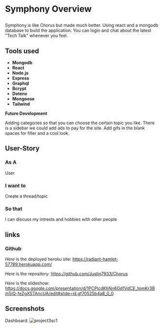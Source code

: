  # Symphony Overview<p>
Symphony is like Chorus but made much better. Using react and a mongodb database to build the application. You can login and chat about the latest "Tech Talk" whenever you feel.<p>
## Tools used 
  <ul>
    <li><strong>Mongodb</strong></li>
    <li><strong>React</strong></li>
    <li><strong>Node.js</strong></li>
    <li><strong>Express</strong></li>
    <li><strong>Graphql</strong></li>
    <li><strong>Bcrypt</strong></li>
    <li><strong>Dotenv</strong></li>
    <li><strong>Mongoose</strong></li>
    <li><strong>Tailwind</strong></li>
</ul><p>
  <strong>Future Development</strong><p>
Adding categories so that you can choose the certain topic you like. There is a sidebar we could add ads to pay for the site. Add gifs in the blank spaces for filler and a cool look.<p>

## User-Story 
### As A 
  User

### I want to
  Create a thread/topic

### So that 
I can discuss my intrests and hobbies with other people

## links 
### Github
*Here* is the deployed heroku site: https://radiant-hamlet-57789.herokuapp.com/<p>
*Here* is the repository: https://github.com/Justin7933/Chorus<p>
*Here* is the slideshow: https://docs.google.com/presentation/d/1PCPlcdKhNn6Gd1VdCE_tomKr3Bm5iQ-feZgXSTAncUA/edit#slide=id.gf70525b4a8_0_0<p>

## Screenshots
Dashboard: ![project3sc1](https://user-images.githubusercontent.com/84878209/144713962-7ac61345-1bd5-490c-a55e-94fcf58d2944.png)



